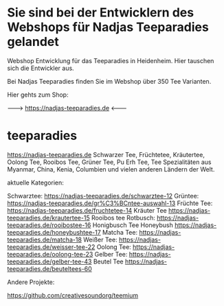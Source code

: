# Sie sind bei der Entwicklern des Webshops für Nadjas Teeparadies gelandet

Webshop Entwicklung für das Teeparadies in Heidenheim. Hier tauschen sich die Entwickler aus.

Bei Nadjas Teeparadies finden Sie im Webshop über 350 Tee Varianten. 

Hier gehts zum Shop:

--->   https://nadjas-teeparadies.de   <---


# teeparadies
https://nadjas-teeparadies.de Schwarzer Tee, Früchtetee, Kräutertee, Oolong Tee, Rooibos Tee, Grüner Tee, Pu Erh Tee,
Tee Spezialitäten aus Myanmar, China, Kenia, Columbien und vielen anderen Ländern der Welt.

aktuelle Kategorien:

Schwarztee:
https://nadjas-teeparadies.de/schwarztee-12
Grüntee:
https://nadjas-teeparadies.de/gr%C3%BCntee-auswahl-13
Früchte Tee:
https://nadjas-teeparadies.de/fruchtetee-14
Kräuter Tee
https://nadjas-teeparadies.de/krautertee-15
Rooibos tee Rotbusch:
https://nadjas-teeparadies.de/rooibostee-16
Honigbusch Tee Honeybush
https://nadjas-teeparadies.de/honeybushtee-17
Matcha Tee:
https://nadjas-teeparadies.de/matcha-18
Weißer Tee:
https://nadjas-teeparadies.de/weisser-tee-22
Oolong Tee:
https://nadjas-teeparadies.de/oolong-tee-23
Gelber Tee:
https://nadjas-teeparadies.de/gelber-tee-43
Beutel Tee
https://nadjas-teeparadies.de/beuteltees-60

Andere Projekte:

https://github.com/creativesoundorg/teemium
